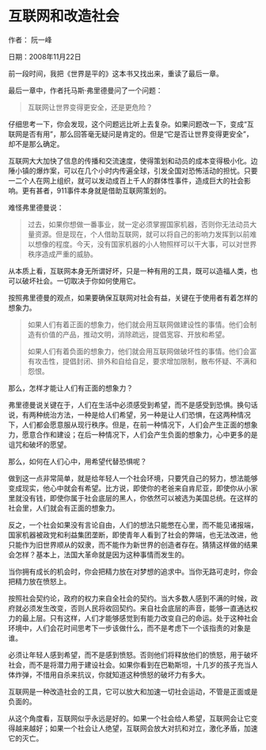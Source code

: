 # 互联网和改造社会

作者： 阮一峰

日期：2008年11月22日

前一段时间，我把《世界是平的》这本书又找出来，重读了最后一章。

最后一章中，作者托马斯·弗里德曼问了一个问题：

> 互联网让世界变得更安全，还是更危险？

仔细思考一下，你会发现，这个问题远比听上去复杂。如果问题改一下，变成“互联网是否有用”，那么回答毫无疑问是肯定的。但是“它是否让世界变得更安全”，却不是那么确定。

互联网大大加快了信息的传播和交流速度，使得策划和动员的成本变得极小化。边陲小镇的爆炸案，可以在几个小时内传遍全球，引发全国对恐怖活动的担忧。只要一二个人在网上组织，就可以发动成百上千人的群体性事件，造成巨大的社会影响。更有甚者，911事件本身就是借助互联网策划的。

难怪弗里德曼说：

> 过去，如果你想做一番事业，就一定必须掌握国家机器，否则你无法动员大量资源。但是现在，个人借助互联网，就可以将自己的影响力发挥到以前难以想像的程度。今天，没有国家机器的小人物照样可以干大事，可以对世界秩序造成严重的威胁。

从本质上看，互联网本身无所谓好坏，只是一种有用的工具，既可以造福人类，也可以破坏社会。一切取决于你如何使用它。

按照弗里德曼的观点，如果要确保互联网对社会有益，关键在于使用者有着怎样的想象力。

> 如果人们有着正面的想象力，他们就会用互联网做建设性的事情。他们会制造有价值的产品，推动文明，消除疏远，提倡宽容、开放和希望。
>
> 如果人们有着负面的想象力，他们就会用互联网做破坏性的事情。他们会富有攻击性，提倡封闭、排外和自给自足，要求增加限制，散布怀疑、不满和怨恨。

那么，怎样才能让人们有正面的想象力？

弗里德曼说关键在于，人们在生活中必须感受到希望，而不是感受到恐惧。换句话说，有两种统治方法，一种是给人们希望，另一种是让人们恐惧，在这两种情况下，人们都会愿意服从现行秩序。但是，在前一种情况下，人们会产生正面的想象力，愿意合作和建设；在后一种情况下，人们会产生负面的想象力，心中更多的是诅咒和破坏的愿望。

那么，如何在人们心中，用希望代替恐惧呢？

做到这一点非常简单，就是给年轻人一个社会环境，只要凭自己的努力，想法能够变成现实，他心中就会有希望。比方说，即使你的老爸来自肯尼亚，即使你从小家里就没有钱，即使你属于社会底层的黑人，你依然可以被选为美国总统。在这样的社会里，人们就会有正面的想象力。

反之，一个社会如果没有言论自由，人们的想法只能憋在心里，而不能见诸报端，国家机器被政党和利益集团垄断，即使青年人看到了社会的弊端，也无法改进，他只能作为旧世界顺从的奴隶，而不能作为新世界的创造者存在。猜猜这样做的结果会怎样？基本上，法国大革命就是因为这种事情而发生的。

当你拥有成长的机会时，你会把精力放在对梦想的追求中。当你无路可走时，你会把精力放在愤怒上。

按照社会契约论，政府的权力来自全社会的契约。当大多数人感到不满的时候，政府就必须发生改变，否则人民将收回契约。来自社会底层的声音，能够一直通达权力的最上层。只有这样，人们才能够感觉到有能力改变自己的命运。处于这种社会环境中，人们会花时间思考下一步该做什么，而不是考虑下一个该指责的对象是谁。

必须让年轻人感到希望，而不是感到愤怒。否则他们将释放他们的愤怒，用于破坏社会，而不是将潜力用于建设社会。如果你看到在巴勒斯坦，十几岁的孩子充当人体炸弹，不惜用自杀来抗议，你就知道这种愤怒的破坏力有多大。

互联网是一种改造社会的工具，它可以放大和加速一切社会运动，不管是正面或是负面的。

从这个角度看，互联网似乎永远是好的。如果一个社会给人希望，互联网会让它变得越来越好；如果一个社会让人绝望，互联网会放大对抗和对立，激化矛盾，加速它的灭亡。